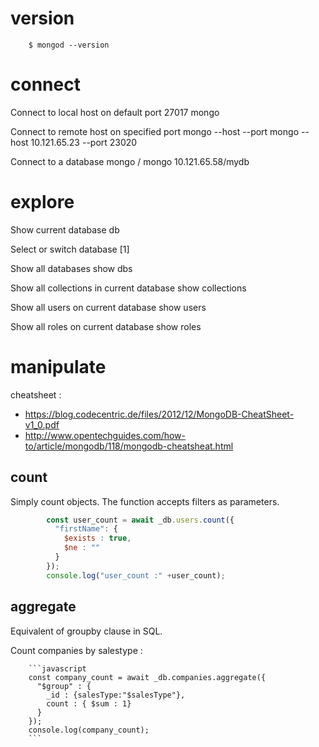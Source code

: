 # version

        $ mongod --version



# connect

Connect to local host on default port 27017
        mongo

Connect to remote host on specified port
        mongo --host <hostname or ip address> --port <port no>
        mongo --host 10.121.65.23 --port 23020

Connect to a database
        mongo <host>/<database>
        mongo 10.121.65.58/mydb



# explore

Show current database
	db

Select or switch database [1]

Show all databases
        show dbs

Show all collections in current database
        show collections

Show all users on current database
        show users

Show all roles on current database
        show roles


# manipulate
cheatsheet :

- https://blog.codecentric.de/files/2012/12/MongoDB-CheatSheet-v1_0.pdf
- http://www.opentechguides.com/how-to/article/mongodb/118/mongodb-cheatsheat.html

## count
Simply count objects. The function accepts filters as parameters.

```javascript
        const user_count = await _db.users.count({
          "firstName": {
            $exists : true,
            $ne : ""
          }
        });
        console.log("user_count :" +user_count);
```

## aggregate

Equivalent of groupby clause in SQL.

Count companies by salestype :

        ```javascript
        const company_count = await _db.companies.aggregate({
          "$group" : {
            _id : {salesType:"$salesType"},
            count : { $sum : 1}
          }
        });
        console.log(company_count);
        ```
